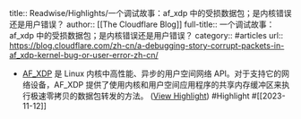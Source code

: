 title:: Readwise/Highlights/一个调试故事：af_xdp 中的受损数据包；是内核错误还是用户错误？
author:: [[The Cloudflare Blog]]
full-title:: 一个调试故事：af_xdp 中的受损数据包；是内核错误还是用户错误？
category:: #articles
url:: https://blog.cloudflare.com/zh-cn/a-debugging-story-corrupt-packets-in-af_xdp-kernel-bug-or-user-error-zh-cn/
- [AF_XDP](https://www.kernel.org/doc/html/latest/networking/af_xdp.html) 是 Linux 内核中高性能、异步的用户空间网络 API。对于支持它的网络设备，AF_XDP 提供了使用内核和用户空间应用程序的共享内存缓冲区来执行极速零拷贝的数据包转发的方法。 ([View Highlight](https://read.readwise.io/read/01hf1w633wdxehpkc0h7xxagkn)) #Highlight #[[2023-11-12]]